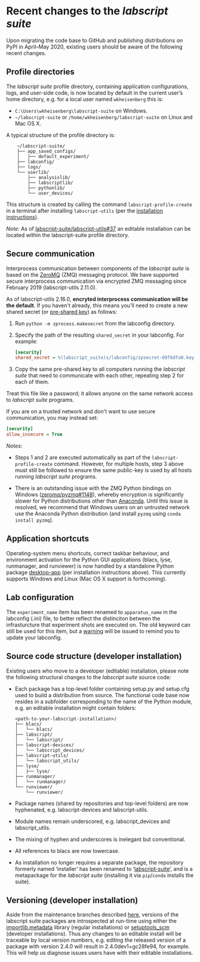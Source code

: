 # Recent changes to the _labscript suite_

Upon migrating the code base to GitHub and publishing distributions on PyPI in April–May 2020, existing users should be aware of the following recent changes.

## Profile directories

The _labscript suite_ profile directory, containing application configurations, logs, and user-side code, is now located by default in the current user’s home directory, e.g. for a local user named `wkheisenberg` this is:

* `C:\Users\wkheisenberg\labscript-suite` on Windows.
* `~/labscript-suite` or `/home/wkheisenberg/labscript-suite` on Linux and Mac OS X.

A typical structure of the profile directory is:

```
    ~/labscript-suite/
    ├── app_saved_configs/
    │   ├── default_experiment/
    ├── labconfig/
    ├── logs/
    └── userlib/
        ├── analysislib/
        ├── labscriptlib/
        ├── pythonlib/
        └── user_devices/
```

This structure is created by calling the command `labscript-profile-create` in a terminal after installing `labscript-utils` (per the [installation instructions](installation/index.rst)).

_Note:_ As of [labscript-suite/labscript-utils#37](https://github.com/labscript-suite/labscript-utils/issues/37) an editable installation can be located within the labscript-suite profile directory.


## Secure communication

Interprocess communication between components of the *labscript suite* is based on the [ZeroMQ](https://zeromq.org) (ZMQ) messaging protocol. We have supported secure interprocess communication via encrypted ZMQ messaging since February 2019 (labscript-utils 2.11.0).

As of labscript-utils 2.16.0, **encryted interprocess communication will be the default**. If you haven't already, this means you'll need to create a new shared secret (or [pre-shared key](https://en.wikipedia.org/wiki/Pre-shared_key)) as follows:

1. Run `python -m zprocess.makesecret` from the labconfig directory.

2. Specify the path of the resulting `shared_secret` in your labconfig. For example:

    ```ini
    [security]
    shared_secret = %(labscript_suite)s/labconfig/zpsecret-09f6dfa0.key
    ```

3. Copy the same pre-shared key to all computers running the *labscript suite* that need to communicate with each other, repeating step 2 for each of them.

Treat this file like a password; it allows anyone on the same network access to *labscript suite* programs.

If you are on a trusted network and don't want to use secure communication, you may instead set:

```ini
[security]
allow_insecure = True
```

*Notes*:

* Steps 1 and 2 are executed automatically as part of the `labscript-profile-create` command. However, for multiple hosts, step 3 above must still be followed to ensure the same public-key is used by all hosts running *labscript suite* programs.

* There is an outstanding issue with the ZMQ Python bindings on Windows ([zeromq/pyzmq#1148](https://github.com/zeromq/pyzmq/issues/1148)), whereby encryption is significantly slower for Python distributions other than [Anaconda](https://www.anaconda.com). Until this issue is resolved, we recommend that Windows users on an untrusted network use the Anaconda Python distribution (and install `pyzmq` using `conda install pyzmq`).


## Application shortcuts

Operating-system menu shortcuts, correct taskbar behaviour, and environment activation for the Python GUI applications (blacs, lyse, runmanager, and runviewer) is now handled by a standalone Python package [desktop-app](https://github.com/chrisjbillington/desktop-app) (per installation instructions above). This currently supports Windows and Linux (Mac OS X support is forthcoming).


## Lab configuration

The `experiment_name` item has been renamed to `apparatus_name` in the labconfig (.ini) file, to better reflect the distinciton between the infrasturcture that experiment shots are executed on. The old keyword can still be used for this item, but a [warning](https://docs.python.org/3/library/exceptions.html#FutureWarning) will be issued to remind you to update your labconfig.


## Source code structure (developer installation)

Existing users who move to a developer (editable) installation, please note the following structural changes to the _labscript suite_ source code:

* Each package has a top-level folder containing setup.py and setup.cfg used to build a distribution from source. The functional code base now resides in a subfolder corresponding to the name of the Python module, e.g. an editable installation might contain folders:

    ```
    <path-to-your-labscript-installation>/
    ├── blacs/
    │   └── blacs/
    ├── labscript/
    │   └── labscript/
    ├── labscript-devices/
    │   └── labscript_devices/
    ├── labscript-utils/
    │   └── labscript_utils/
    ├── lyse/
    │   ├── lyse/
    ├── runmanager/
    │   └── runmanager/
    └── runviewer/
        └── runviewer/
    ```


* Package names (shared by repositories and top-level folders) are now hyphenated, e.g. labscript-devices and labscript-utils.
* Module names remain underscored, e.g. labscript_devices and labscript_utils.
* The mixing of hyphen and underscores is inelegant but conventional.
* All references to blacs are now lowercase.
* As installation no longer requires a separate package, the repository formerly named ‘installer’ has been renamed to ‘[labscript-suite](https://github.com/labscript-suite/labscript-suite/issues)’, and is a metapackage for the *labscript suite* (installing it via `pip`/`conda` installs the suite).


## Versioning (developer installation)

Aside from the maintenance branches described [here](contributing.md/#branching-modelstrategy), versions of the labscript suite packages are introspected at run-time using either the [importlib.metadata](importlib.metadata) library (regular installations) or [setuptools_scm](https://github.com/pypa/setuptools_scm) (developer installations). Thus any changes to an editable install will be traceable by local version numbers, e.g. editing the released version of a package with version 2.4.0 will result in 2.4.0dev1+gc28fe94, for example. This will help us diagnose issues users have with their editable installations.
